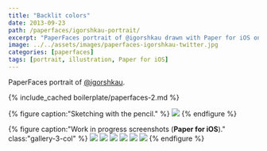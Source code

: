 ```yaml
---
title: "Backlit colors"
date: 2013-09-23
path: /paperfaces/igorshkau-portrait/
excerpt: "PaperFaces portrait of @igorshkau drawn with Paper for iOS on an iPad."
image: ../../assets/images/paperfaces-igorshkau-twitter.jpg
categories: [paperfaces]
tags: [portrait, illustration, Paper for iOS]
---
```


PaperFaces portrait of <a href="https://twitter.com/igorshkau">@igorshkau</a>.

{% include_cached boilerplate/paperfaces-2.md %}

{% figure caption:"Sketching with the pencil." %}
[![](../../assets/images/paperfaces-igorshkau-process-1-750.jpg)](../../assets/images/paperfaces-igorshkau-process-1-lg.jpg)
{% endfigure %}

{% figure caption:"Work in progress screenshots (**Paper for iOS**)." class:"gallery-3-col" %}
[![](../../assets/images/paperfaces-igorshkau-process-2-600.jpg)](../../assets/images/paperfaces-igorshkau-process-2-lg.jpg)
[![](../../assets/images/paperfaces-igorshkau-process-3-600.jpg)](../../assets/images/paperfaces-igorshkau-process-3-lg.jpg)
[![](../../assets/images/paperfaces-igorshkau-process-4-600.jpg)](../../assets/images/paperfaces-igorshkau-process-4-lg.jpg)
[![](../../assets/images/paperfaces-igorshkau-process-5-600.jpg)](../../assets/images/paperfaces-igorshkau-process-5-lg.jpg)
[![](../../assets/images/paperfaces-igorshkau-process-6-600.jpg)](../../assets/images/paperfaces-igorshkau-process-6-lg.jpg)
[![](../../assets/images/paperfaces-igorshkau-process-7-600.jpg)](../../assets/images/paperfaces-igorshkau-process-7-lg.jpg)
{% endfigure %}
